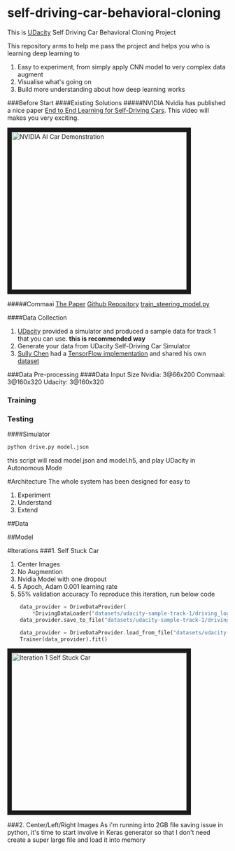 # self-driving-car-behavioral-cloning
This is [UDacity](https://www.udacity.com/drive) Self Driving Car Behavioral Cloning Project

This repository arms to help me pass the project and helps you who is learning deep learning to
1. Easy to experiment, from simply apply CNN model to very complex data augment
2. Visualise what's going on
3. Build more understanding about how deep learning works

###Before Start
####Existing Solutions
#####NVIDIA
Nvidia has published a nice paper [End to End Learning for Self-Driving Cars](https://images.nvidia.com/content/tegra/automotive/images/2016/solutions/pdf/end-to-end-dl-using-px.pdf).
This video will makes you very exciting.

<a href="http://www.youtube.com/watch?feature=player_embedded&v=-96BEoXJMs0
" target="_blank"><img src="http://img.youtube.com/vi/-96BEoXJMs0/0.jpg" 
alt="NVIDIA AI Car Demonstration" width="400" height="360" border="10" /></a>

#####Commaai
[The Paper](https://arxiv.org/abs/1608.01230)
[Github Repository](https://github.com/commaai/research)
[train_steering_model.py](https://github.com/commaai/research/blob/master/train_steering_model.py)

####Data Collection
1. [UDacity](https://d17h27t6h515a5.cloudfront.net/topher/2016/December/584f6edd_data/data.zip) 
provided a simulator and produced a sample data for track 1 that you can use.
**this is recommended way**
2. Generate your data from UDacity Self-Driving Car Simulator
3. [Sully Chen](https://github.com/SullyChen) 
had a [TensorFlow implementation](https://github.com/SullyChen/Autopilot-TensorFlow) 
and shared his own [dataset](https://drive.google.com/file/d/0B-KJCaaF7ellQUkzdkpsQkloenM/view?usp=sharing)

###Data Pre-processing
####Data Input Size
Nvidia: 3@66x200
Commaai: 3@160x320
Udacity: 3@160x320

### Training

### Testing

####Simulator
```bash
python drive.py model.json
```
this script will read model.json and model.h5, and play UDacity in Autonomous Mode

#Architecture
The whole system has been designed for easy to 
1. Experiment
2. Understand
3. Extend

##Data

##Model

#Iterations
###1. Self Stuck Car
1. Center Images
2. No Augmention
3. Nvidia Model with one dropout
4. 5 Apoch, Adam 0.001 learning rate
5. 55% validation accuracy
To reproduce this iteration, run below code
```python
    data_provider = DriveDataProvider(
        *DrivingDataLoader("datasets/udacity-sample-track-1/driving_log.csv").images_and_angles())
    data_provider.save_to_file("datasets/udacity-sample-track-1/driving_data.p")
```
```python
    data_provider = DriveDataProvider.load_from_file("datasets/udacity-sample-track-1/driving_data.p")
    Trainer(data_provider).fit()
```
<a href="http://www.youtube.com/watch?feature=player_embedded&v=mmGoI1crA9s
" target="_blank"><img src="http://img.youtube.com/vi/mmGoI1crA9s/0.jpg" 
alt="Iteration 1 Self Stuck Car" width="400" height="360" border="10" /></a>

###2. Center/Left/Right Images
As i'm running into 2GB file saving issue in python, it's time to start involve in Keras generator
so that I don't need create a super large file and load it into memory



